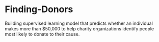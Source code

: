 # Finding-Donors

Building supervised learning model that predicts whether an individual makes more than $50,000 to help charity organizations identify people most likely to donate to their cause.

